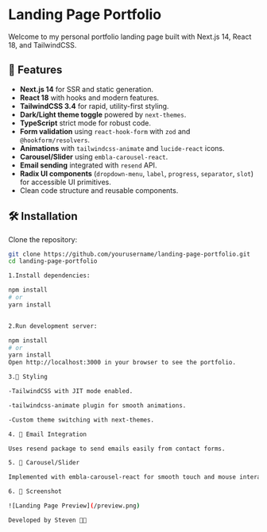 # Landing Page Portfolio

Welcome to my personal portfolio landing page built with Next.js 14, React 18, and TailwindCSS.

## 🚀 Features

- **Next.js 14** for SSR and static generation.
- **React 18** with hooks and modern features.
- **TailwindCSS 3.4** for rapid, utility-first styling.
- **Dark/Light theme toggle** powered by `next-themes`.
- **TypeScript** strict mode for robust code.
- **Form validation** using `react-hook-form` with `zod` and `@hookform/resolvers`.
- **Animations** with `tailwindcss-animate` and `lucide-react` icons.
- **Carousel/Slider** using `embla-carousel-react`.
- **Email sending** integrated with `resend` API.
- **Radix UI components** (`dropdown-menu`, `label`, `progress`, `separator`, `slot`) for accessible UI primitives.
- Clean code structure and reusable components.

## 🛠 Installation

Clone the repository:

```bash
git clone https://github.com/yourusername/landing-page-portfolio.git
cd landing-page-portfolio

1.Install dependencies:

npm install
# or
yarn install


2.Run development server:

npm install
# or
yarn install
Open http://localhost:3000 in your browser to see the portfolio.

3.🎨 Styling

-TailwindCSS with JIT mode enabled.

-tailwindcss-animate plugin for smooth animations.

-Custom theme switching with next-themes.

4. 📧 Email Integration

Uses resend package to send emails easily from contact forms.

5. 🎡 Carousel/Slider

Implemented with embla-carousel-react for smooth touch and mouse interactions.

6. 📸 Screenshot

![Landing Page Preview](/preview.png)

Developed by Steven 👨‍💻